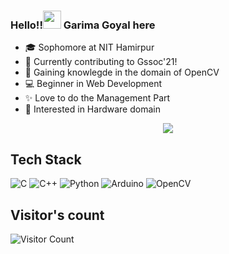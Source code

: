 ### Hello!!<img src="https://github.com/TheDudeThatCode/TheDudeThatCode/blob/master/Assets/Hi.gif" width="29px"> Garima Goyal here 
- 🎓 Sophomore at NIT Hamirpur
- 🔭 Currently contributing to Gssoc'21!
- 🌱 Gaining knowlegde in the domain of OpenCV
- 💻 Beginner in Web Development
- ✨ Love to do the Management Part 
- 🧰 Interested in Hardware domain
<p align ="center" width = "100%">
<img src="https://github-readme-stats.vercel.app/api?username=undetectablevirus&hide=stars&show_icons=true&theme=radical">
</p>


## Tech Stack
<p>
 <img alt="C" src="https://img.shields.io/badge/c%20-%2300599C.svg?&style=for-the-badge&logo=c&logoColor=white"/>
 <img alt="C++" src="https://img.shields.io/badge/c++%20-%2300599C.svg?&style=for-the-badge&logo=c%2B%2B&ogoColor=white"/>
 <img alt="Python" src="https://img.shields.io/badge/python%20-%2314354C.svg?&style=for-the-badge&logo=python&logoColor=white"/>
 <img alt="Arduino"src="https://img.shields.io/badge/Arduino-00979D?logo=arduino&logoColor=white&style=for-the-badge"/>
 <img alt="OpenCV" src="https://img.shields.io/badge/OpenCV-5C3EE8?logo=opencv&logoColor=white&style=for-the-badge"
<\p>

 
## Visitor's count
![Visitor Count](https://profile-counter.glitch.me/{undetectablevirus}/count.svg)
